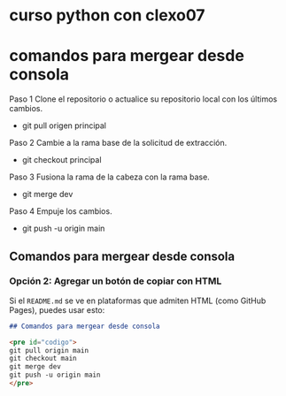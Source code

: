 # curso python con clexo07
# comandos para mergear desde consola
Paso 1 Clone el repositorio o actualice su repositorio local con los últimos cambios.

- git pull origen principal

Paso 2 Cambie a la rama base de la solicitud de extracción.

- git checkout principal

Paso 3 Fusiona la rama de la cabeza con la rama base.

- git merge dev

Paso 4 Empuje los cambios.

- git push -u origin main



## Comandos para mergear desde consola 

### Opción 2: Agregar un botón de copiar con HTML  
Si el `README.md` se ve en plataformas que admiten HTML (como GitHub Pages), puedes usar esto:  

```markdown
## Comandos para mergear desde consola

<pre id="codigo">
git pull origin main
git checkout main
git merge dev
git push -u origin main
</pre>

